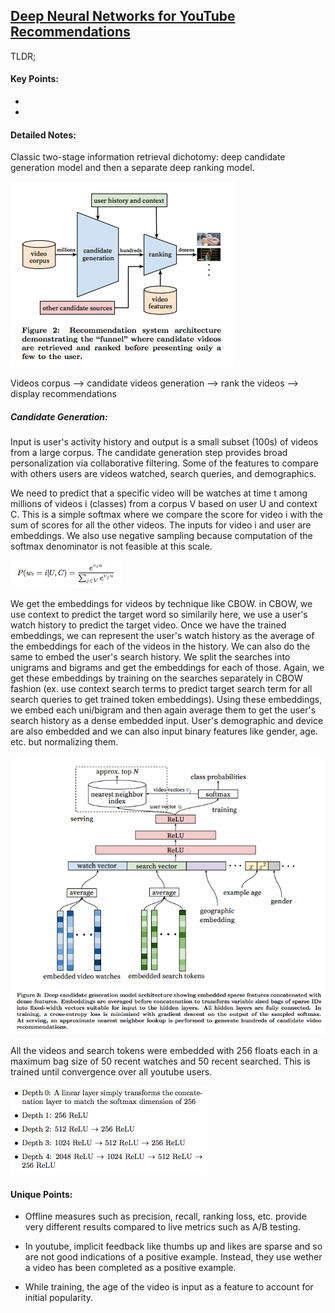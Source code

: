 ## [Deep Neural Networks for YouTube Recommendations ](https://research.google.com/pubs/pub45530.html)

TLDR; 

#### Key Points:

- 
-

#### Detailed Notes:

Classic two-stage information retrieval dichotomy: deep candidate generation model and then a separate deep ranking model.

![Two-stage information retrieval dichotomy](images/youtube/youtube_general.png)


Videos corpus --> candidate videos generation --> rank the videos --> display recommendations


##### Candidate Generation:
Input is user's activity history and output is a small subset (100s) of videos from a large corpus. 
The candidate generation step provides broad personalization via collaborative filtering. Some of the features to compare with others users are videos watched, search queries, and demographics. 

We need to predict that a specific video will be watches at time t among millions of videos i (classes) from a corpus V based on user U and context C. This is a simple softmax where we compare the score for video i with the sum of scores for all the other videos. The inputs for video i and user are embeddings. We also use negative sampling because computation of the softmax denominator is not feasible at this scale. 

![Softmax](images/youtube/youtube_softmax.png)

We get the embeddings for videos by technique like CBOW. in CBOW, we use context to predict the target word so similarily here, we use a user's watch history to predict the target video. Once we have the trained embeddings, we can represent the user's watch history as the average of the embeddings for each of the videos in the history. We can also do the same to embed the user's search history. We split the searches into unigrams and bigrams and get the embeddings for each of those. Again, we get these embeddings by training on the searches separately in CBOW fashion (ex. use context search terms to predict target search term for all search queries to get trained token embeddings). Using these embeddings, we embed each uni/bigram and then again average them to get the user's search history as a dense embedded input. User's demographic and device are also embedded and we can also input binary features like gender, age. etc. but normalizing them. 

![Specific structure](images/youtube/youtube_specific.png)

All the videos and search tokens were embedded with 256 floats each in a maximum bag size of 50 recent watches and 50 recent searched. This is trained until convergence over all youtube users. 

![Specific structure](images/youtube/youtube_layers.png)


#### Unique Points:

- Offline measures such as precision, recall, ranking loss, etc. provide very different results compared to live metrics such as A/B testing. 

- In youtube, implicit feedback like thumbs up and likes are sparse and so are not good indications of a positive example. Instead, they use wether a video has been completed as a positive example. 

- While training, the age of the video is input as a feature to account for initial popularity. 


